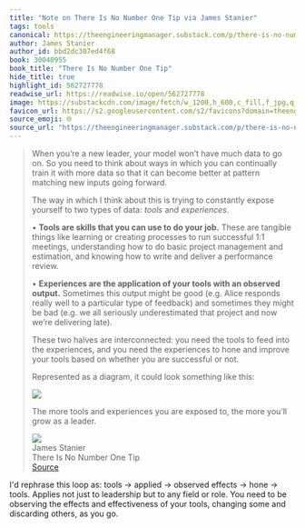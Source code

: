 ```yaml
---
title: "Note on There Is No Number One Tip via James Stanier"
tags: tools
canonical: https://theengineeringmanager.substack.com/p/there-is-no-number-one-tip?utm_source=substack&utm_medium=email
author: James Stanier
author_id: bbd2dc307ed4f68
book: 30040955
book_title: "There Is No Number One Tip"
hide_title: true
highlight_id: 562727778
readwise_url: https://readwise.io/open/562727778
image: https://substackcdn.com/image/fetch/w_1200,h_600,c_fill,f_jpg,q_auto:good,fl_progressive:steep,g_auto/https%3A%2F%2Fsubstack-post-media.s3.amazonaws.com%2Fpublic%2Fimages%2F9b00b573-11e2-4330-a849-eb57200f8d0e_992x960.png
favicon_url: https://s2.googleusercontent.com/s2/favicons?domain=theengineeringmanager.substack.com
source_emoji: 🌐
source_url: "https://theengineeringmanager.substack.com/p/there-is-no-number-one-tip?utm_source=substack&utm_medium=email#:~:text=When%20you%E2%80%99re%20a,as%20a%20leader."
---
```


> When you’re a new leader, your model won’t have much data to go on. So you need to think about ways in which you can continually train it with more data so that it can become better at pattern matching new inputs going forward.
> 
> The way in which I think about this is trying to constantly expose yourself to two types of data: *tools* and *experiences*.
> 
> • **Tools are skills that you can use to do your job.** These are tangible things like learning or creating processes to run successful 1:1 meetings, understanding how to do basic project management and estimation, and knowing how to write and deliver a performance review.
> 
> • **Experiences are the application of your tools with an observed output.** Sometimes this output might be good (e.g. Alice responds really well to a particular type of feedback) and sometimes they might be bad (e.g. we all seriously underestimated that project and now we’re delivering late).
> 
> These two halves are interconnected: you need the tools to feed into the experiences, and you need the experiences to hone and improve your tools based on whether you are successful or not.
> 
> Represented as a diagram, it could look something like this:
> 
> ![](https://substackcdn.com/image/fetch/w_1456,c_limit,f_auto,q_auto:good,fl_progressive:steep/https%3A%2F%2Fsubstack-post-media.s3.amazonaws.com%2Fpublic%2Fimages%2F9b00b573-11e2-4330-a849-eb57200f8d0e_992x960.png)
> 
> The more tools and experiences you are exposed to, the more you’ll grow as a leader.
> <div class="quoteback-footer"><div class="quoteback-avatar"><img class="mini-favicon" src="https://s2.googleusercontent.com/s2/favicons?domain=theengineeringmanager.substack.com"></div><div class="quoteback-metadata"><div class="metadata-inner"><span style="display:none">FROM:</span><div aria-label="James Stanier" class="quoteback-author"> James Stanier</div><div aria-label="There Is No Number One Tip" class="quoteback-title"> There Is No Number One Tip</div></div></div><div class="quoteback-backlink"><a target="_blank" aria-label="go to the full text of this quotation" rel="noopener" href="https://theengineeringmanager.substack.com/p/there-is-no-number-one-tip?utm_source=substack&utm_medium=email#:~:text=When%20you%E2%80%99re%20a,as%20a%20leader." class="quoteback-arrow"> Source</a></div></div>

I'd rephrase this loop as: tools -> applied -> observed effects -> hone -> tools. Applies not just to leadership but to any field or role. You need to be observing the effects and effectiveness of your tools, changing some and discarding others, as you go.